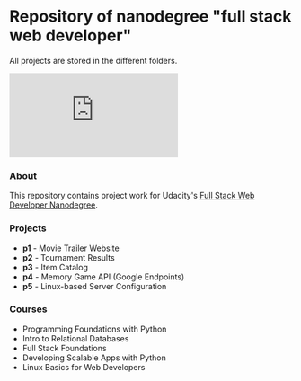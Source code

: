 # Repository of nanodegree "full stack web developer"
All projects are stored in the different folders.

![Certificate](https://github.com/TomMuehlegger/full_stack_web_developer/blob/master/certificate.pdf)

### About
This repository contains project work for Udacity's [Full Stack Web Developer Nanodegree](https://www.udacity.com/course/nd004).

### Projects
- **p1** - Movie Trailer Website
- **p2** - Tournament Results
- **p3** - Item Catalog
- **p4** - Memory Game API (Google Endpoints)
- **p5** - Linux-based Server Configuration

### Courses
- Programming Foundations with Python
- Intro to Relational Databases
- Full Stack Foundations
- Developing Scalable Apps with Python
- Linux Basics for Web Developers